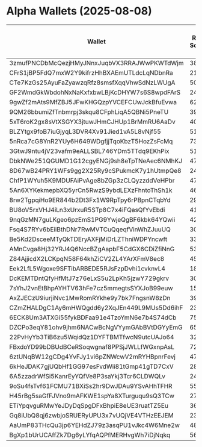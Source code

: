 # Alpha Wallets (2025-08-08)

| Wallet | Risk Score | Backtesting ROI (SOL) | Portfolio Value (USD) | SOL Balance | Farming Attempts / Total Tokens | Farming Ratio (%) | Median/Avg Risk of Last 10 Tokens | Median/Avg MC of Last 10 Tokens | Winrate (%) | ROI (%) | ROI (1D) (%) | Win Rate 1D (%) | Tokens (1D) | ROI (7D) (%) | Win Rate 7D (%) | Tokens (7D) | ROI (30D) (%) | Win Rate 30D (%) | Tokens (30D) | Realized Gains (USD) | Unrealized Gains (USD) | Median/Avg Holding Time (min) | Buy Size | Median/Avg Profit % Per Trade | Median/Avg Loss % Per Trade |
|----------|----------|----------|----------|----------|----------|----------|----------|----------|----------|----------|----------|----------|----------|----------|----------|----------|----------|----------|----------|----------|----------|----------|----------|----------|----------|
| 3zmufPNCDbMcQezjHMyJNnxJuqbVX3RRAJWwPKWTdWjm | 38.61 | 39.76% | $4891.13 | 19.1100 | 0 / 12 | 0.00% | 0.00/1.56 | $3.25M/$15.10M | 50.00% | 45.02% | 4.12% | 66.67% | 1 | 15.37% | 50.00% | 8 | 100.00% | 50.00% | 12 | $2336.16 | $-41.83 | 1398.84/2513.89 | $150.50 | -/- | -/- |
| CFrS1jBP5FdQ7mxW2Y9kifrzHhBXAEmUTLdcLqNDbnRa | 21.28 | 26.79% | $145360.35 | 210.5940 | 0 / 55 | 0.00% | 0.00/0.00 | $24.44M/$63.08M | 49.09% | 23.64% | 61.17% | 80.00% | 5 | 1353.69% | 58.62% | 9 | 100.00% | 49.09% | 55 | $187391.88 | $15592.24 | 9884.99/12050.37 | $1830.89 | -/- | -/- |
| CTe7KzGs25AyuFaZyawzqRfz8smsfXqqVhwSdNzLWUgA | 50.86 | 21.10% | $5892.81 | 24.3526 | 0 / 17 | 0.00% | 1.50/2.50 | $5.16K/$496.64K | 64.71% | 74.98% | 128.30% | 25.00% | 2 | 369.61% | 37.50% | 7 | 433.43% | 53.33% | 12 | $7119.04 | $-61.77 | 170.96/1337.29 | $273.32 | 12.33%/33.11% | -0.46%/-0.46% |
| GF2WmdGkWbdohNxNaKxfxbwLBjKcDHYW7s6S8wpdFArS | 24.50 | 16.91% | $4615.30 | 8.3982 | 0 / 13 | 0.00% | 0.00/0.80 | $6.47M/$11.39M | 76.92% | 51.09% | 7.46% | 87.50% | 5 | 100.00% | 76.92% | 13 | 100.00% | 76.92% | 13 | $7806.11 | $2018.86 | 90.12/835.64 | $433.01 | -/- | -/- |
| 9gwZf2mAts9MfZBJ5JFwKHGQzpYVCEFCUwJckBfuEvwa | 62.83 | 10.12% | $1665.08 | 9.4420 | 1 / 20 | 5.00% | 4.00/4.40 | $19.73K/$711.50K | 55.00% | 40.83% | 1541.07% | 66.67% | 14 | 100.00% | 55.00% | 20 | 100.00% | 55.00% | 20 | $6161.21 | $76.97 | 86.90/259.48 | $456.64 | -/- | -/- |
| 9QM26bbumiZfTnbmrpj3skqu8CFphLiqA5QBNi5PneTU | 39.92 | 9.76% | $2447.15 | 10.7642 | 0 / 50 | 0.00% | 0.00/0.00 | $23.66M/$37.73M | 56.00% | 4.86% | 3.75% | 50.00% | 0 | 5.98% | 68.18% | 4 | 198.34% | 63.64% | 15 | $14299.99 | $665.39 | 15918.26/25916.97 | $310.72 | 6.46%/14.45% | -9.12%/-23.07% |
| 5xT6roK2gx8sVtXSGYX3jtuwJHmCJHUp1BrMmRU6AaDv | 40.86 | 6.72% | $47471.77 | 119.5483 | 6 / 337 | 1.78% | 3.50/2.80 | $398.51K/$2.61M | 48.37% | 91.15% | 1.55% | 100.00% | 3 | 7.52% | 60.87% | 19 | 9.21% | 47.69% | 58 | $149729.21 | $8664.32 | 507.91/24304.78 | $333.39 | 50.15%/326.22% | -25.28%/-32.69% |
| BLZYtgx9foB7iuGjyqL3DVR4Xv91Jied1vA5L8vNjf55 | 51.94 | 6.07% | $9090.01 | 28.7600 | 0 / 31 | 0.00% | 4.00/3.20 | $137.40K/$4.76M | 54.84% | 30.42% | 20.96% | 66.67% | 2 | 100.00% | 54.84% | 31 | 100.00% | 54.84% | 31 | $10489.23 | $1684.37 | 53.28/495.76 | $459.83 | -/- | -/- |
| 5nRca7cG8YnR2YUy6H649WDgfjjTqoKbzT5HozZsFcMq | 73.32 | 4.54% | $1682.27 | 6.3930 | 1 / 20 | 5.00% | 4.00/4.10 | $5.32K/$32.37K | 50.00% | 25.73% | 6.53% | 75.00% | 3 | 6.53% | 75.00% | 3 | 148.31% | 38.46% | 13 | $2035.23 | $18.67 | 19.19/1998.07 | $186.93 | 45.50%/122.44% | -41.19%/-41.19% |
| 3GtwJ9ntu4jV23vafm9eALLSBL746YDm5TTdq9EKhPix | 51.38 | 4.21% | $4191.32 | 16.0158 | 0 / 14 | 0.00% | 4.00/2.70 | $225.42K/$823.68K | 57.14% | 11.64% | 15.31% | 42.86% | 6 | 100.00% | 57.14% | 14 | 100.00% | 57.14% | 14 | $2599.40 | $83.17 | 198.87/881.34 | $569.28 | -/- | -/- |
| DbkNWe251QGUMD1G12cgyENGj9sh8eTpTNeAec6NMhKJ | 47.31 | 3.90% | $1927.84 | 10.3106 | 0 / 24 | 0.00% | 4.00/2.50 | $3.23M/$274.00M | 50.00% | 18.38% | 8.75% | 57.14% | 6 | 11.30% | 58.82% | 16 | 16.80% | 55.00% | 19 | $8069.82 | $101.76 | 19.06/6745.46 | $473.06 | 29.41%/29.41% | -4.65%/-14.68% |
| 8D67wB24PRY1WFs9gg2X25Ry9cSPukmcK7y1hUtmpQe8 | 24.78 | 3.84% | $4647.16 | 25.3517 | 0 / 31 | 0.00% | 0.00/0.00 | $8.18M/$24.71M | 67.74% | 13.04% | 77.61% | 84.62% | 3 | 938.49% | 70.37% | 20 | 100.00% | 67.74% | 31 | $4260.73 | $755.45 | 1394.88/3970.31 | $184.04 | -/- | -/- |
| ChfP1WYuh5K9MDUFAiPvAge8bZGp3zCLQyzzddVeHPbr | 47.25 | 3.71% | $15621.86 | 6.3380 | 0 / 12 | 0.00% | 3.50/2.70 | $98.99K/$1.10M | 50.00% | 43.06% | 67.67% | 66.67% | 1 | 6116.37% | 50.00% | 9 | 100.00% | 50.00% | 12 | $2814.59 | $159.85 | 220.40/872.08 | $377.56 | -/- | -/- |
| 5An6XYKekmepbXQ5yrCn5RwzS9ybdLEXzFhntoThSh1k | 46.33 | 3.57% | $12470.69 | 70.7639 | 1 / 12 | 8.33% | 0.00/0.00 | $23.84M/$646.33M | 66.67% | 48.24% | 0.13% | 80.00% | 0 | 3.27% | 87.50% | 3 | 100.00% | 72.73% | 12 | $24968.74 | $10007.47 | 3176.90/9756.25 | $1869.28 | -/- | -/- |
| 8rw2TgpqiHo9ER844b2Dt3Fx1W9RpTpy6rPBpnCTqbYd | 29.20 | 3.52% | $4796.68 | 22.7921 | 0 / 51 | 0.00% | 0.00/0.40 | $5.14M/$7.07M | 78.43% | 30.77% | 3.85% | 50.00% | 1 | 41.14% | 86.96% | 18 | 100.00% | 80.00% | 51 | $8551.86 | $2370.66 | 589.32/5172.50 | $177.58 | -/- | -/- |
| BU8oV5rxVHJ4iLn3xUrxuR5STp8C7x4iFQasQfYvEbdi | 41.94 | 2.46% | $4063.58 | 17.0122 | 0 / 45 | 0.00% | 0.00/0.00 | $5.15M/$29.44M | 77.78% | 119.74% | 5.37% | 75.00% | 1 | 12.72% | 100.00% | 2 | 113.72% | 91.67% | 8 | $11496.66 | $17.27 | 2616.89/15411.14 | $78.20 | 90.08%/270.84% | -18.76%/-23.63% |
| 9nqGzMN7guLKgeo6pzEmS1PG9YwjeQgBF6kbk64YQwii | 42.00 | 2.26% | $10252.30 | 33.6304 | 0 / 19 | 0.00% | 0.00/0.90 | $12.18M/$22.17M | 63.16% | 113.26% | 8.82% | 50.00% | 0 | 8.92% | 25.00% | 2 | 34.69% | 72.73% | 10 | $13723.34 | $1181.07 | 4028.02/10539.36 | $340.29 | 149.80%/3120.80% | -73.47%/-73.74% |
| Fsq4S7RYv6bEiiBthDNr7RwMVTCuQqeqfVinWhZJuuUQ | 30.05 | 2.23% | $14871.83 | 19.1483 | 1 / 55 | 1.82% | 0.00/0.00 | $20.21M/$142.58M | 47.27% | 30.81% | 12.63% | 66.67% | 1 | 29.91% | 53.85% | 6 | 367.03% | 45.00% | 35 | $77428.30 | $6178.20 | 1717.09/12080.72 | $1285.75 | 7.29%/59.34% | -10.26%/-25.40% |
| Be5Kd2DsceeMTyQkTDEryAXFjMiDrLZThniWDPYncwft | 33.62 | 2.20% | $2988.71 | 9.1986 | 1 / 90 | 1.11% | 0.00/0.80 | $13.46M/$43.58M | 71.11% | 29.82% | 7.56% | 66.67% | 2 | 23.82% | 55.00% | 9 | 276.71% | 67.65% | 54 | $12836.13 | $667.93 | 871.33/7515.02 | $28.35 | 30.99%/154.66% | -12.02%/-24.04% |
| AMnCvga8Hj32YRJ4Q6NccBZgAapbF5CdGX6CDiZfiNnG | 53.59 | 2.02% | $1575.73 | 8.9363 | 0 / 12 | 0.00% | 1.00/1.60 | $4.05K/$21.13K | 66.67% | 26.98% | 78.82% | 62.50% | 8 | 100.00% | 66.67% | 12 | 100.00% | 66.67% | 12 | $1134.46 | $0.00 | 26.84/49.68 | $218.81 | -/- | -/- |
| Z84AjjicdX2LCKpqN58F64khZiCV2ZL4YArXFmV8ec8 | 45.08 | 1.83% | $2667.70 | 12.8610 | 0 / 13 | 0.00% | 2.50/2.70 | $695.36K/$5.94M | 53.85% | 74.55% | 9.93% | 66.67% | 4 | 50.47% | 75.00% | 7 | 1067.35% | 61.54% | 12 | $2461.47 | $325.08 | 582.74/5815.68 | $179.78 | -/- | -19.00%/-19.00% |
| Eek2LfL5Wgoxe9SFTibARBEDE5RJsFzpDvhi1cvknvL4 | 18.06 | 1.66% | $6446.96 | 23.0905 | 3 / 138 | 2.17% | 0.00/0.80 | $10.34M/$46.98M | 47.83% | 7.38% | 0.52% | 60.00% | 1 | 2.46% | 83.33% | 1 | 26.54% | 58.33% | 5 | $15410.90 | $512.69 | 214.34/13738.91 | $127.94 | 35.62%/7702.34% | -40.98%/-45.81% |
| DcKEMTDntQfyHfMtJ7z76eLxS5u2LpKh5jzwY729gkrv | 30.14 | 0.93% | $4860.83 | 27.5537 | 0 / 15 | 0.00% | 0.00/1.20 | $6.66M/$28.48M | 60.00% | 21.42% | 115.55% | 100.00% | 1 | 115.55% | 100.00% | 1 | 1298.13% | 66.67% | 5 | $3586.06 | $756.13 | 591.13/28651.41 | $567.20 | 22.23%/35.03% | -53.11%/-43.59% |
| 7sYhJ2vnEtBhpAYHTV63hFe7cz5mmegtsSYXJoB99euw | 15.67 | 0.65% | $41696.25 | 90.2861 | 0 / 201 | 0.00% | 0.00/1.10 | $6.31M/$27.33M | 48.26% | 10.24% | 0.14% | 42.86% | 2 | 0.72% | 66.67% | 7 | 28.28% | 41.67% | 26 | $490039.41 | $3233.42 | 458.99/19243.30 | $3183.32 | 21.00%/67.73% | -27.45%/-33.27% |
| AxZJECzU9iurjiNvc1MwRomRYkhe9y7bk7FngsnW8zDn | 39.24 | 0.53% | $1758.24 | 6.5182 | 0 / 14 | 0.00% | 0.00/2.30 | $2.46M/$15.39M | 57.14% | 26.95% | 4.75% | 100.00% | 0 | 24.21% | 75.00% | 1 | 121.43% | 80.00% | 2 | $3992.53 | $939.46 | 3247.80/35081.43 | $63.87 | 12.45%/40.03% | -20.12%/-20.27% |
| CZmZHALDgC1Ay6mHWQgdd6y2XqJEn449L9MUs5Dd6ihF | 23.34 | 0.50% | $6664.96 | 30.3455 | 0 / 133 | 0.00% | 0.00/0.70 | $16.19M/$18.53M | 50.38% | 2.40% | 19.56% | 70.83% | 3 | 14.69% | 55.00% | 24 | 100.00% | 50.38% | 133 | $2760.53 | $96.29 | 2233.95/8024.11 | $181.58 | -/- | -/- |
| 6ECK8Um3ATXGi55fykBDFaa91e4TzoYmN6e7b4S74dCb | 75.48 | 0.45% | $4104.16 | 23.2754 | 2 / 24 | 8.33% | 3.50/3.00 | $6.18K/$16.05M | 70.83% | 23.38% | 3.86% | 100.00% | 1 | 2.65% | 100.00% | 1 | 11.59% | 53.85% | 13 | $8947.57 | $-3.22 | 127.22/2772.00 | $672.37 | 49.22%/129.62% | -59.86%/-59.86% |
| DZCPo3eqY81ohv9jhm6NACwBcNgVYymGAbBVtDGYyEmG | 65.70 | 0.42% | $2919.95 | 10.0423 | 1 / 17 | 5.88% | 5.00/4.40 | $5.62K/$164.67K | 58.82% | 42.09% | 57.78% | 63.64% | 7 | 100.00% | 58.82% | 17 | 100.00% | 58.82% | 17 | $8494.10 | $251.88 | 31.62/152.98 | $294.78 | -/- | -/- |
| 22PvHyYb3TiB6zu5WqidQz1DYFTBMTfwcN9utcUAJo64 | 32.57 | 0.38% | $3131.82 | 16.7258 | 0 / 313 | 0.00% | 4.00/3.10 | $707.64K/$21.61M | 53.99% | 3.83% | 7.15% | 62.50% | 5 | 78.59% | 81.48% | 18 | 2238.03% | 59.65% | 96 | $2187.78 | $75.78 | 39.73/3816.57 | $50.46 | 8.86%/12.37% | -8.14%/-15.56% |
| FBxdoYD99bDBUdBCeRSoqwgnaf8PPSjJWLLfWGxnpAsL | 72.65 | 0.23% | $3630.41 | 5.1720 | 0 / 19 | 0.00% | 4.50/3.80 | $27.15K/$111.39K | 47.37% | 101.86% | 9.69% | 57.14% | 5 | 6.25% | 47.37% | 10 | 100.00% | 47.37% | 19 | $3787.36 | $1148.46 | 7595.69/8793.94 | $141.12 | -/- | -/- |
| 6ztUNqBW12gCDg4YvFJy1vi6pZNWcwV2mRYHBpnrFevj | 47.67 | 0.15% | $71415.23 | 300.6681 | 0 / 15 | 0.00% | 1.00/2.30 | $463.16K/$3.72M | 46.67% | 18.63% | 10.87% | 66.67% | 2 | 13.75% | 66.67% | 3 | 13.75% | 66.67% | 3 | $10866.68 | $592.16 | 1032.10/4910.30 | $2958.83 | 58.78%/296.49% | -43.18%/-31.71% |
| 6kHeJDAK7gjUQbHf1GG97esFvdWii81tGmp41gTD7CxV | 28.00 | 0.01% | $30530.26 | 55.2658 | 0 / 117 | 0.00% | 0.00/1.90 | $1.65M/$5.14M | 58.97% | 13.44% | 0.27% | 62.50% | 1 | 6.84% | 75.00% | 1 | 15.88% | 44.44% | 5 | $41595.46 | $15503.43 | 5931.92/48656.12 | $235.39 | 18.82%/33.20% | -18.22%/-27.56% |
| 6A5zzadrWfSi5KanrEyYQfVe8P3saYkj3Tcr6CLDWQLv | 24.38 | 0.01% | $1217.27 | 6.3310 | 5 / 303 | 1.65% | 0.00/1.30 | $7.95M/$23.17M | 66.67% | 3.12% | 9.84% | 46.67% | 3 | 13.04% | 60.27% | 44 | 101.95% | 60.21% | 189 | $1505.51 | $33.44 | 200.11/4469.58 | $35.12 | 8.43%/9.42% | -5.15%/-11.25% |
| 9oSu4fsTvf61FCMU71BXiSs2hr9DwJDAu9YSvAHhTFHR | 55.98 | 0.01% | $5257.07 | 23.8508 | 1 / 21 | 4.76% | 4.00/3.40 | $278.64K/$18.65M | 47.62% | 8.68% | 550.04% | 47.37% | 14 | 100.00% | 47.62% | 21 | 100.00% | 47.62% | 21 | $1190.39 | $-5.57 | 127.59/286.89 | $367.80 | -/- | -/- |
| H45rBg5saGfFJVno9mAFKWE1spYa8XTurguqu9sQ3TCw | 27.01 | 0.00% | $5280.38 | 10.4417 | 1 / 126 | 0.79% | 3.00/2.20 | $1.80M/$4.16M | 57.94% | 60.00% | 0.32% | 100.00% | 0 | 1.16% | 75.00% | 3 | 56.39% | 70.83% | 21 | $62950.44 | $1376.66 | 422.73/3569.08 | $355.44 | 51.30%/282.40% | -26.00%/-31.76% |
| ETiYpqvguRMwYeJDyDqSpgDFxBhpiE8eUE3ruatTZ5Eu | 36.72 | 0.00% | $78448.73 | 290.4261 | 1 / 58 | 1.72% | 0.00/3.50 | $5.65M/$65.50M | 62.07% | 112.74% | 0.00% | 100.00% | 0 | 0.00% | 50.00% | 0 | 0.47% | 100.00% | 1 | $218753.11 | $2439.37 | 26.68/4125.37 | $849.50 | 136.84%/3940.83% | -39.90%/-45.95% |
| Gq8iUbQ8qj6zwbjoSRUERyUPU3x7vUQjVE4VTHzEEJEM | 23.77 | 0.00% | $4038.68 | 22.8959 | 1 / 123 | 0.81% | 0.00/1.60 | $1.65M/$20.01M | 78.05% | 47.87% | -0.00% | 0.00% | 0 | 1.43% | 80.00% | 3 | 8.20% | 77.78% | 12 | $70860.26 | $564.49 | 129.90/4088.18 | $337.45 | 75.02%/11661.83% | -19.63%/-26.00% |
| AaUmP83THcQu3jp6YEHdZJ79z3asqPU1vJkc4W6Mne2w | 48.33 | 0.00% | $69804.59 | 8.2682 | 0 / 15 | 0.00% | 4.00/2.89 | $528.96K/$5.26M | 46.67% | 192.15% | 11.13% | 100.00% | 2 | 31.54% | 83.33% | 4 | 122.68% | 75.00% | 7 | $33566.36 | $610.44 | 2234.79/17773.32 | $353.32 | 208.97%/208.97% | -35.64%/-41.74% |
| BgXp1bUrUCAffZk7Dg6yLYfqAQPfMERHvgWh7iDjNqkq | 56.99 | 0.00% | $8831.99 | 8.3497 | 0 / 13 | 0.00% | 3.50/3.10 | $283.00K/$16.21M | 53.85% | 264.83% | 2.30% | 60.00% | 4 | 2.04% | 57.14% | 5 | 100.00% | 53.85% | 13 | $23275.40 | $3037.63 | 262.37/5441.18 | $262.73 | -/- | -/- |
